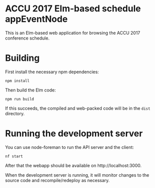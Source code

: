 # ACCU 2017 Elm-based schedule appEventNode

This is an Elm-based web application for browsing the ACCU 2017 conference schedule.

# Building

First install the necessary npm dependencies:
```
npm install
```

Then build the Elm code:
```
npm run build
```

If this succeeds, the compiled and web-packed code will be in the `dist`
directory.

# Running the development server

You can use node-foreman to run the API server and the client:
```
nf start
```

After that the webapp should be available on http://localhost:3000.

When the development server is running, it will monitor changes to the source
code and recompile/redeploy as necessary.
